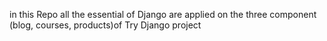 in this Repo all the essential of Django are applied on the three component (blog, courses, products)of Try Django project 
